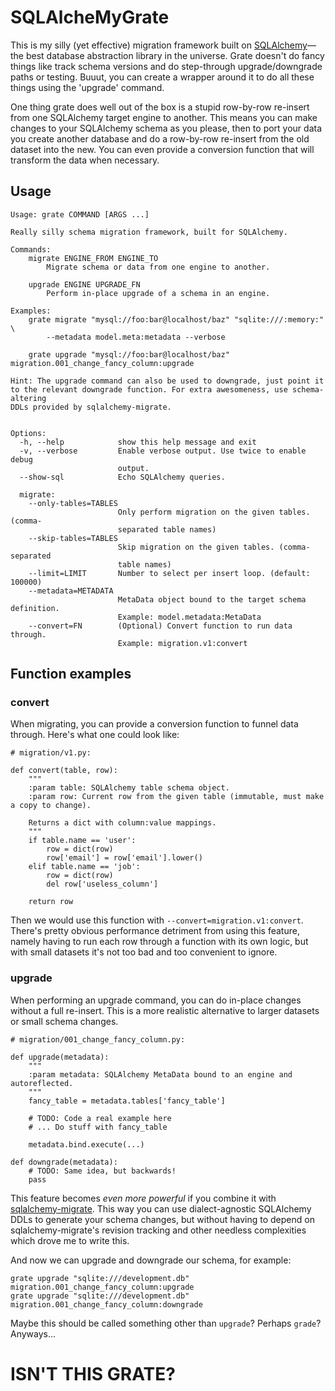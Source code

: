 # SQLAlcheMyGrate

This is my silly (yet effective) migration framework built on [SQLAlchemy](http://sqlalchemy.org/)—the best database abstraction library in the universe. Grate doesn't do fancy things like track schema versions and do step-through upgrade/downgrade paths or testing. Buuut, you can create a wrapper around it to do all these things using the 'upgrade' command.

One thing grate does well out of the box is a stupid row-by-row re-insert from one SQLAlchemy target engine to another. This means you can make changes to your SQLAlchemy schema as you please, then to port your data you create another database and do a row-by-row re-insert from the old dataset into the new. You can even provide a conversion function that will transform the data when necessary.

## Usage

    Usage: grate COMMAND [ARGS ...]

    Really silly schema migration framework, built for SQLAlchemy.

    Commands:
        migrate ENGINE_FROM ENGINE_TO
            Migrate schema or data from one engine to another.

        upgrade ENGINE UPGRADE_FN
            Perform in-place upgrade of a schema in an engine.

    Examples:
        grate migrate "mysql://foo:bar@localhost/baz" "sqlite:///:memory:" \
            --metadata model.meta:metadata --verbose

        grate upgrade "mysql://foo:bar@localhost/baz" migration.001_change_fancy_column:upgrade

    Hint: The upgrade command can also be used to downgrade, just point it
    to the relevant downgrade function. For extra awesomeness, use schema-altering
    DDLs provided by sqlalchemy-migrate.


    Options:
      -h, --help            show this help message and exit
      -v, --verbose         Enable verbose output. Use twice to enable debug
                            output.
      --show-sql            Echo SQLAlchemy queries.

      migrate:
        --only-tables=TABLES
                            Only perform migration on the given tables. (comma-
                            separated table names)
        --skip-tables=TABLES
                            Skip migration on the given tables. (comma-separated
                            table names)
        --limit=LIMIT       Number to select per insert loop. (default: 100000)
        --metadata=METADATA
                            MetaData object bound to the target schema definition.
                            Example: model.metadata:MetaData
        --convert=FN        (Optional) Convert function to run data through.
                            Example: migration.v1:convert


## Function examples

### convert

When migrating, you can provide a conversion function to funnel data through. Here's what one could look like:

    # migration/v1.py:

    def convert(table, row):
        """
        :param table: SQLAlchemy table schema object.
        :param row: Current row from the given table (immutable, must make a copy to change).

        Returns a dict with column:value mappings.
        """
        if table.name == 'user':
            row = dict(row)
            row['email'] = row['email'].lower()
        elif table.name == 'job':
            row = dict(row)
            del row['useless_column']

        return row

Then we would use this function with ``--convert=migration.v1:convert``. There's pretty obvious performance detriment from using this feature, namely having to run each row through a function with its own logic, but with small datasets it's not too bad and too convenient to ignore.


### upgrade

When performing an upgrade command, you can do in-place changes without a full re-insert. This is a more realistic alternative to larger datasets or small schema changes.

    # migration/001_change_fancy_column.py:

    def upgrade(metadata):
        """
        :param metadata: SQLAlchemy MetaData bound to an engine and autoreflected.
        """
        fancy_table = metadata.tables['fancy_table']

        # TODO: Code a real example here
        # ... Do stuff with fancy_table

        metadata.bind.execute(...)

    def downgrade(metadata):
        # TODO: Same idea, but backwards!
        pass

This feature becomes *even more powerful* if you combine it with [sqlalchemy-migrate](http://packages.python.org/sqlalchemy-migrate/). This way you can use dialect-agnostic SQLAlchemy DDLs to generate your schema changes, but without having to depend on sqlalchemy-migrate's revision tracking and other needless complexities which drove me to write this.

And now we can upgrade and downgrade our schema, for example:

    grate upgrade "sqlite:///development.db" migration.001_change_fancy_column:upgrade
    grate upgrade "sqlite:///development.db" migration.001_change_fancy_column:downgrade

Maybe this should be called something other than ``upgrade``? Perhaps ``grade``? Anyways...

# ISN'T THIS GRATE?
